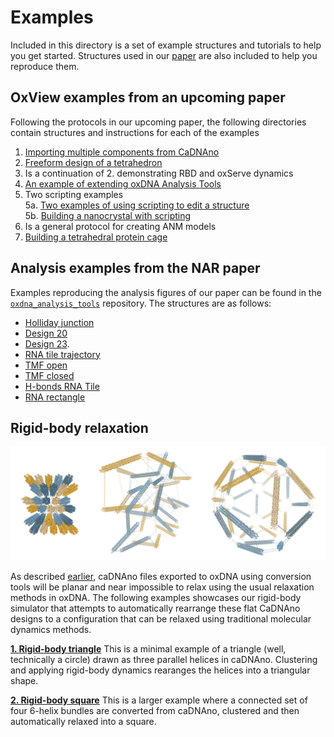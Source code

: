 # Examples
Included in this directory is a set of example structures and tutorials to help you get started. Structures used in our [paper](https://doi.org/10.1101/2020.01.24.917419 "paper") are also included to help you reproduce them.

## OxView examples from an upcoming paper
Following the protocols in our upcoming paper, the following directories contain structures and instructions for each of the examples
1.  [Importing multiple components from CaDNAno](https://github.com/sulcgroup/oxdna-viewer/tree/master/examples/1-cadnano_import_example-linear_actuator)
2.  [Freeform design of a tetrahedron](https://github.com/sulcgroup/oxdna-viewer/tree/master/examples/2-free-form_design_example-tetrahedron)
3.  Is a continuation of 2. demonstrating RBD and oxServe dynamics
4.  [An example of extending oxDNA Analysis Tools](https://github.com/sulcgroup/oxdna-viewer/tree/master/examples/4-scripting_example-python)
5.  Two scripting examples  
5a. [Two examples of using scripting to edit a structure](https://github.com/sulcgroup/oxdna-viewer/tree/master/examples/5-scripting_example-death_star)  
5b. [Building a nanocrystal with scripting](https://github.com/sulcgroup/oxdna-viewer/tree/master/examples/5-scripting_example-nanocrystal)
6.  Is a general protocol for creating ANM models
7.  [Building a tetrahedral protein cage](https://github.com/sulcgroup/oxdna-viewer/tree/master/examples/7-protein_example-tetrahedron)

## Analysis examples from the NAR paper
Examples reproducing the analysis figures of our paper can be found in the [`oxdna_analysis_tools`](https://github.com/sulcgroup/oxdna_analysis_tools/tree/master/paper_examples) repository. The structures are as follows:
 * [Holliday junction](https://sulcgroup.github.io/oxdna-viewer/?configuration=https%3A%2F%2Fraw.githubusercontent.com%2Fsulcgroup%2Foxdna_analysis_tools%2Fmaster%2Fpaper_examples%2FPCA%2Fholliday.dat&topology=https%3A%2F%2Fraw.githubusercontent.com%2Fsulcgroup%2Foxdna_analysis_tools%2Fmaster%2Fpaper_examples%2FPCA%2Fholliday.top)
* [Design 20](https://sulcgroup.github.io/oxdna-viewer/?configuration=https%3A%2F%2Fraw.githubusercontent.com%2Fsulcgroup%2Foxdna_analysis_tools%2Fmaster%2Fpaper_examples%2Fangles%2F20.dat&topology=https%3A%2F%2Fraw.githubusercontent.com%2Fsulcgroup%2Foxdna_analysis_tools%2Fmaster%2Fpaper_examples%2Fangles%2F20.top)
 * [Design 23](https://sulcgroup.github.io/oxdna-viewer/?configuration=https%3A%2F%2Fraw.githubusercontent.com%2Fsulcgroup%2Foxdna_analysis_tools%2Fmaster%2Fpaper_examples%2Fangles%2F23.dat&topology=https%3A%2F%2Fraw.githubusercontent.com%2Fsulcgroup%2Foxdna_analysis_tools%2Fmaster%2Fpaper_examples%2Fangles%2F23.top).
 * [RNA tile trajectory](https://sulcgroup.github.io/oxdna-viewer/?configuration=https%3A%2F%2Fraw.githubusercontent.com%2Fsulcgroup%2Foxdna_analysis_tools%2Fmaster%2Fpaper_examples%2Fclustering%2Ftrajectory.dat&topology=https%3A%2F%2Fraw.githubusercontent.com%2Fsulcgroup%2Foxdna_analysis_tools%2Fmaster%2Fpaper_examples%2Fclustering%2Frna_tile.top)
 * [TMF open](https://sulcgroup.github.io/oxdna-viewer/?configuration=https%3A%2F%2Fraw.githubusercontent.com%2Fsulcgroup%2Foxdna_analysis_tools%2Fmaster%2Fpaper_examples%2Fdistances%2Ftmf_open.dat&topology=https%3A%2F%2Fraw.githubusercontent.com%2Fsulcgroup%2Foxdna_analysis_tools%2Fmaster%2Fpaper_examples%2Fdistances%2Ftmf.top)
 * [TMF closed](https://sulcgroup.github.io/oxdna-viewer/?configuration=https%3A%2F%2Fraw.githubusercontent.com%2Fsulcgroup%2Foxdna_analysis_tools%2Fmaster%2Fpaper_examples%2Fdistances%2Ftmf_closed.dat&topology=https%3A%2F%2Fraw.githubusercontent.com%2Fsulcgroup%2Foxdna_analysis_tools%2Fmaster%2Fpaper_examples%2Fdistances%2Ftmf.top)
 * [H-bonds RNA Tile](https://sulcgroup.github.io/oxdna-viewer/?configuration=https%3A%2F%2Fraw.githubusercontent.com%2Fsulcgroup%2Foxdna_analysis_tools%2Fmaster%2Fpaper_examples%2Fh_bonds%2Frna_tile.dat&topology=https%3A%2F%2Fraw.githubusercontent.com%2Fsulcgroup%2Foxdna_analysis_tools%2Fmaster%2Fpaper_examples%2Fh_bonds%2Frna_tile.top)
 * [RNA rectangle](https://sulcgroup.github.io/oxdna-viewer/?configuration=https%3A%2F%2Fraw.githubusercontent.com%2Fsulcgroup%2Foxdna_analysis_tools%2Fmaster%2Fpaper_examples%2Fmds_mean%2Frna_rectangle.dat&topology=https%3A%2F%2Fraw.githubusercontent.com%2Fsulcgroup%2Foxdna_analysis_tools%2Fmaster%2Fpaper_examples%2Fmds_mean%2Frna_rectangle.top)

## Rigid-body relaxation
![](../img/icosahedron.png)

As described [earlier](https://github.com/sulcgroup/oxdna-viewer#rigid-body-simulations "main README"),  caDNAno files exported to oxDNA using conversion tools will be planar and near impossible to relax using the usual relaxation methods in oxDNA. The following examples showcases our rigid-body simulator that attempts to automatically rearrange these flat CaDNAno designs to a configuration that can be relaxed using traditional molecular dynamics methods.

**[1. Rigid-body triangle](https://github.com/sulcgroup/oxdna-viewer/tree/master/examples/triangle)**
This is a minimal example of a triangle (well, technically a circle) drawn as three parallel helices in caDNAno. Clustering and applying rigid-body dynamics rearanges the helices into a triangular shape.

**[2. Rigid-body square](https://github.com/sulcgroup/oxdna-viewer/tree/master/examples/square)**
This is a larger example where a connected set of four 6-helix bundles are converted from caDNAno, clustered and then automatically relaxed into a square.
